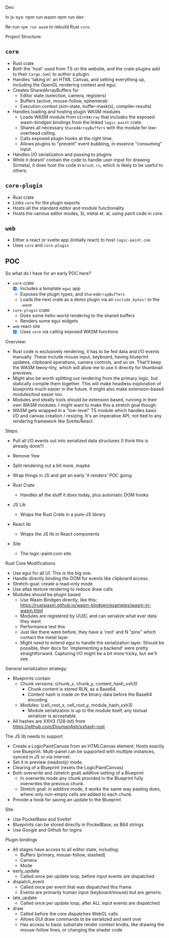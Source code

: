 Dev:

In js-sys:
npm run wasm
npm run dev

Re-run `npm run wasm` to rebuild Rust `core`.

Project Structure:

## `core`

- Rust crate
- Both the 'host' used from TS on the website, and the crate plugins add to
  their `Cargo.toml` to author a plugin.
- Handles 'taking in' an HTML Canvas, and setting everything up, including
  the OpenGL rendering context and egui.
- Creates SharedArrayBuffers for
  - Editor state (selection, camera, registers)
  - Buffers (active, mouse-follow, ephemeral)
  - Execution context (sim-state, buffer-mask(s), compiler-results)
- Handles loading and hosting plugin WASM modules
  - Loads WASM module from `UInt8Array` that includes the exposed wasm-bindgen
    bindings from the linked `logic-paint` crate.
  - Shares all necessary `SharedArrayBuffers` with the module for low-overhead
    calling.
  - Calls exposed plugin hooks at the right time.
  - Allows plugins to "prevent" event bubbling, in essence "consuming" input.
- Handles I/O serialization and passing to plugins
- While it doesnt' contain the code to handle user-input for drawing Si/metal,
  it does host the code in `brush.rs`, which is likely to be useful to others.

## `core-plugin`

- Rust crate
- Links `core` for the plugin exports
- Hosts all the standard editor and module functionality
- Hosts the various editor modes, Si, metal et. al, using paint code in core.

## `web`

- Either a react or svelte app (initially react) to host `logic-paint.com`
- Uses `core` and `core-plugin`

## POC

So what do I have for an early POC here?

- `core` crate
  - [x] Includes a template `egui` app
  - Exposes the plugin types, and `SharedArrayBuffers`
  - Loads the next crate as a demo plugin via an `include_bytes!` to the `.wasm`
- `core-plugin` crate
  - Does some hello-world rendering to the shared buffers
  - Renders some egui widgets
- `web` react site
  - [x] Uses `core` via calling exposed WASM functions

Overview:

- Rust code is exclusively rendering, it has to be fed data and I/O events
  manually. These include mouse input, keyboard, having blueprint updates,
  clipboard operations, camera controls, and so on. That'll keep the WASM
  teeny-tiny, which will allow me to use it directly for thumbnail previews.
- Might also be worth splitting out rendering from the primary logic, but
  statically compile them together. This will make headless exploration of
  blueprints much easier in the future. It might also make extension-based
  modules/tool easier too.
- Modules and ideally tools should be extension based, running in their own
  WASM modules. I might want to make this a stretch goal though.
- WASM gets wrapped in a "low-level" TS module which handles basic I/O and
  canvas creation / resizing. It's an imperative API, not tied to any
  rendering framework like Svelte/React.

Steps:

- Pull all I/O events out into serialized data structures (I think this is
  already done?)
- Remove Yew
- Split rendering out a bit more, maybe
- Wrap things in JS and get an early 'it renders' POC going

- Rust Crate
  - Handles all the stuff it does today, plus automatic DOM hooks
- JS Lib
  - Wraps the Rust Crate in a pure-JS library
- React lib
  - Wraps the JS lib in React components
- Site
  - The logic-paint.com site.

Rust Core Modifications

- Use egui for all UI. This is the big one.
- Handle directly binding the DOM for events like clipboard access.
- Stretch-goal: create a read-only mode
- Use atlas texture rendering to reduce draw calls
- Modules should be plugin based
  - Use Wasm Bindgen directly, like this:
    https://rustwasm.github.io/wasm-bindgen/examples/wasm-in-wasm.html
  - Modules are registered by UUID, and can serialize what ever data they want
  - Performance test this
  - Just like there were before, they have a 'root' and N "pins" which contact
    the metal layer.
  - Might need to extend egui to handle the serialization layer. Should be
    possible, their docs for 'implementing a backend' were pretty
    straightforward. Capturing I/O might be a bit more tricky, but we'll see.

General serialization strategy:

- Blueprints contain
  - Chunk versions: (chunk_x, chunk_y, content_hash_xxh3)
    - Chunk content is stored RLN, as a Base64.
    - Content hash is made on the binary data before the Base64 encoding.
  - Modules: (cell_root_x, cell_root_y, module_hash_xxh3)
    - Module serialization is up to the module itself, any textual serializer
      is acceptable.
- All hashes are XXH3 (128-bit) from https://github.com/DoumanAsh/xxhash-rust

The JS lib needs to support

- Create a LogicPaintCanvas from an HTMLCanvas element. Hosts exactly one
  Blueprint. Multi-panel can be supported with multiple instances, synced in
  JS or via internet.
- Set it in preview (readonly) mode.
- Clearing of a Blueprint (resets the LogicPaintCanvas)
- Both overwrite and (stretch goal) additive setting of a Blueprint
  - In overwrite mode any chunk provided in the Blueprint fully overwrites the
    previous chunk.
  - Stretch goal: in additive mode, it works the same way pasting does, where
    only non-empty cells are added to each chunk
- Provide a hook for saving an update to the Blueprint

Site

- Use PocketBase and Svelte!
- Blueprints can be stored directly in PocketBase, as B64 strings
- Use Google and Github for logins

Plugin bindings

- All stages have access to all editor state, including:
  - Buffers (primary, mouse-follow, stashed)
  - Camera
  - Mode
- early_update
  - Called once per update loop, before input events are dispatched
- dispatch_event
  - Called once per event that was dispatched this frame
  - Events are primarily human input (keyboard/mouse) but are generic.
- late_update
  - Called once per update loop, after ALL input events are dispatched
- draw
  - Called before the core dispatches WebGL calls
  - Allows GUI draw commands to be serialized and sent over
  - Has access to basic substrate render context knobs, like drawing the
    mouse-follow lines, or changing the shader code
